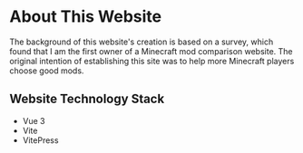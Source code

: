 # About This Website

The background of this website's creation is based on a survey, which found that I am the first owner of a Minecraft mod comparison website. The original intention of establishing this site was to help more Minecraft players choose good mods.

## Website Technology Stack

- Vue 3
- Vite
- VitePress
